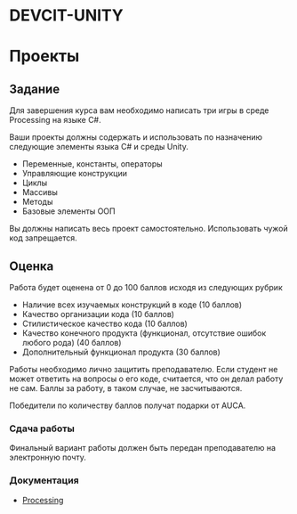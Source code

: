 # DEVCIT-UNITY
Проекты
=======

## Задание

Для завершения курса вам необходимо написать три игры в среде Processing на
языке C#.

Ваши проекты должны содержать и использовать по назначению следующие элементы
языка С# и среды Unity.

* Переменные, константы, операторы
* Управляющие конструкции
* Циклы
* Массивы
* Методы
* Базовые элементы ООП

Вы должны написать весь проект самостоятельно. Использовать чужой код
запрещается.

## Оценка

Работа будет оценена от 0 до 100 баллов исходя из следующих рубрик

* Наличие всех изучаемых конструкций в коде (10 баллов)
* Качество организации кода (10 баллов)
* Стилистическое качество кода (10 баллов)
* Качество конечного продукта (функционал, отсутствие ошибок любого рода) (40 баллов)
* Дополнительный функционал продукта (30 баллов)

Работы необходимо лично защитить преподавателю. Если студент не может ответить
на вопросы о его коде, считается, что он делал работу не сам. Баллы за работу,
в таком случае, не засчитываются.

Победители по количеству баллов получат подарки от AUCA.

### Сдача работы

Финальный вариант работы должен быть передан преподавателю на электронную
почту.

### Документация

* [Processing](https://docs.unity3d.com/Manual/index.html)
